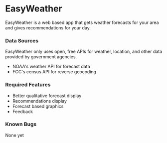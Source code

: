 # EasyWeather
EasyWeather is a web based app that gets weather forecasts for your area and gives recommendations for your day.

### Data Sources
EasyWeather only uses open, free APIs for weather, location, and other data provided by government agencies.
* NOAA's weather API for forecast data
* FCC's census API for reverse geocoding

### Required Features
* Better qualitative forecast display
* Recommendations display
* Forecast based graphics
* Feedback

### Known Bugs
None yet
